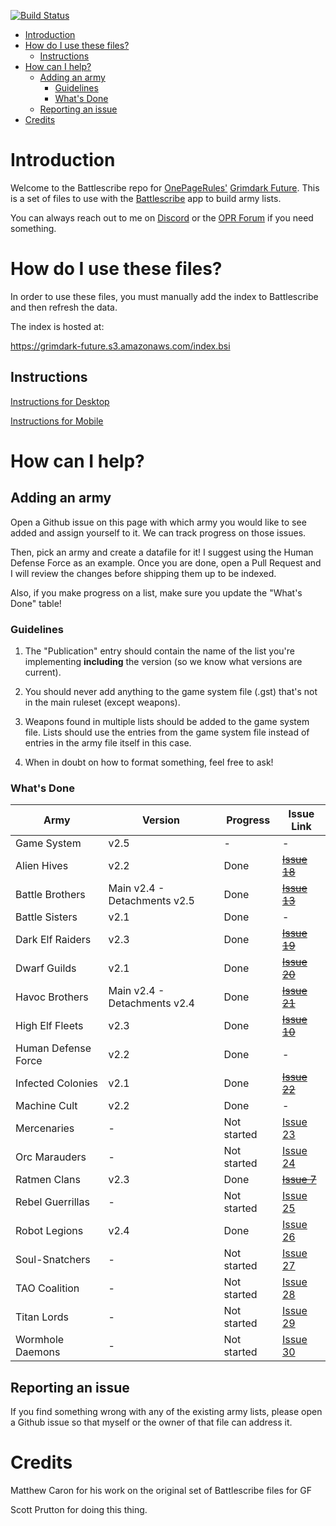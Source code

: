 [![Build Status](https://travis-ci.com/sprutton1/GrimdarkFutureBattlescribe.svg?branch=master)](https://travis-ci.com/sprutton1/GrimdarkFutureBattlescribe)

<!-- TOC -->
- [Introduction](#introduction)
- [How do I use these files?](#how-do-i-use-these-files)
    - [Instructions](#instructions)
- [How can I help?](#how-can-i-help)
    - [Adding an army](#adding-an-army)
        - [Guidelines](#guidelines)
        - [What's Done](#whats-done)
    - [Reporting an issue](#reporting-an-issue)
- [Credits](#credits)
<!-- /TOC -->

# Introduction

Welcome to the Battlescribe repo for [OnePageRules'](https://onepagerules.com/)
[Grimdark Future](https://onepagerules.com/portfolio/grimdark-future/). This is
a set of files to use with the [Battlescribe](https://battlescribe.net/) app to
build army lists.

You can always reach out to me on
[Discord](https://discordapp.com/channels/610199287346888743/610199287346888746)
or the [OPR Forum](http://onepagerules.proboards.com/) if you need something.

# How do I use these files?

In order to use these files, you must manually add the index to Battlescribe and
then refresh the data.

The index is hosted at:

https://grimdark-future.s3.amazonaws.com/index.bsi

## Instructions

[Instructions for Desktop](./desktop.md)

[Instructions for Mobile](./mobile.md)

# How can I help?

## Adding an army

Open a Github issue on this page with which army you would like to see added and
assign yourself to it. We can track progress on those issues.

Then, pick an army and create a datafile for it! I suggest using the Human
Defense Force as an example. Once you are done, open a Pull Request and I will
review the changes before shipping them up to be indexed.

Also, if you make progress on a list, make sure you update the "What's Done"
table!

### Guidelines

1. The "Publication" entry should contain the name of the list you're
   implementing **including** the version (so we know what versions are
   current).

2. You should never add anything to the game system file (.gst) that's not in
   the main ruleset (except weapons).

3. Weapons found in multiple lists should be added to the game system file.
   Lists should use the entries from the game system file instead of entries in
   the army file itself in this case.

4. When in doubt on how to format something, feel free to ask!

### What's Done

| Army | Version | Progress | Issue Link |
|---|---|---|---|
|Game System|v2.5|-|-|
|Alien Hives|v2.2|Done|~~[Issue 18](../../issues/18)~~|
|Battle Brothers|Main v2.4 - Detachments v2.5|Done|~~[Issue 13](../../issues/13)~~|
|Battle Sisters|v2.1|Done|-|
|Dark Elf Raiders|v2.3|Done|~~[Issue 19](../../issues/19)~~|
|Dwarf Guilds|v2.1|Done|~~[Issue 20](../../issues/20)~~|
|Havoc Brothers|Main v2.4 - Detachments v2.4|Done|~~[Issue 21](../../issues/21)~~|
|High Elf Fleets|v2.3|Done|~~[Issue 10](../../issues/10)~~|
|Human Defense Force|v2.2|Done|-|
|Infected Colonies|v2.1|Done|~~[Issue 22](../../issues/22)~~|
|Machine Cult|v2.2|Done|-|
|Mercenaries|-|Not started|[Issue 23](../../issues/23)|
|Orc Marauders|-|Not started|[Issue 24](../../issues/24)|
|Ratmen Clans|v2.3|Done|~~[Issue 7](../../issues/7)~~|
|Rebel Guerrillas|-|Not started|[Issue 25](../../issues/25)|
|Robot Legions|v2.4|Done|[Issue 26](../../issues/26)|
|Soul-Snatchers|-|Not started|[Issue 27](../../issues/27)|
|TAO Coalition|-|Not started|[Issue 28](../../issues/28)|
|Titan Lords|-|Not started|[Issue 29](../../issues/29)|
|Wormhole Daemons|-|Not started|[Issue 30](../../issues/30)|



## Reporting an issue

If you find something wrong with any of the existing army lists, please open a
Github issue so that myself or the owner of that file can address it.

# Credits

Matthew Caron for his work on the original set of Battlescribe files for GF

Scott Prutton for doing this thing.

